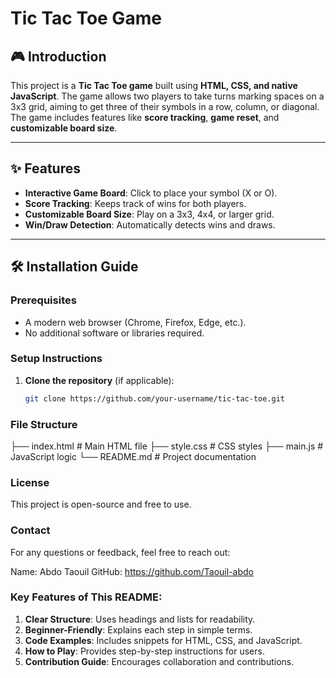 # Tic Tac Toe Game

## 🎮 Introduction
This project is a **Tic Tac Toe game** built using **HTML, CSS, and native JavaScript**. The game allows two players to take turns marking spaces on a 3x3 grid, aiming to get three of their symbols in a row, column, or diagonal. The game includes features like **score tracking**, **game reset**, and **customizable board size**.

---

## ✨ Features
- **Interactive Game Board**: Click to place your symbol (X or O).
- **Score Tracking**: Keeps track of wins for both players.
- **Customizable Board Size**: Play on a 3x3, 4x4, or larger grid.
- **Win/Draw Detection**: Automatically detects wins and draws.

---

## 🛠 Installation Guide

### Prerequisites
- A modern web browser (Chrome, Firefox, Edge, etc.).
- No additional software or libraries required.

### Setup Instructions
1. **Clone the repository** (if applicable):
   ```bash
   git clone https://github.com/your-username/tic-tac-toe.git

### File Structure
├── index.html          # Main HTML file
├── style.css           # CSS styles
├── main.js           # JavaScript logic
└── README.md           # Project documentation


### License
This project is open-source and free to use.

### Contact
For any questions or feedback, feel free to reach out:

Name: Abdo Taouil
GitHub: https://github.com/Taouil-abdo

### Key Features of This README:
1. **Clear Structure**: Uses headings and lists for readability.
2. **Beginner-Friendly**: Explains each step in simple terms.
3. **Code Examples**: Includes snippets for HTML, CSS, and JavaScript.
4. **How to Play**: Provides step-by-step instructions for users.
5. **Contribution Guide**: Encourages collaboration and contributions.

